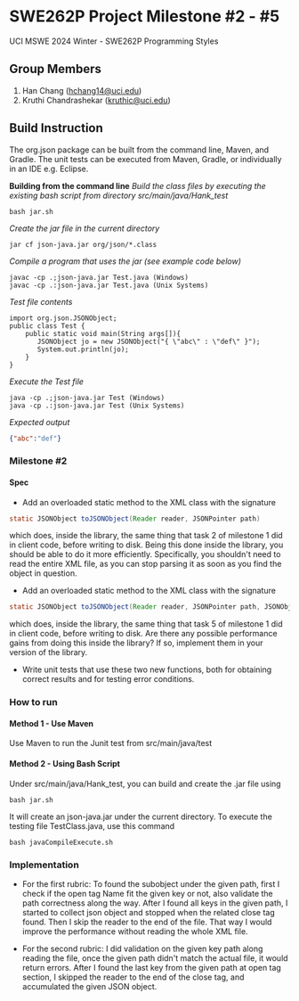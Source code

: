 # SWE262P Project Milestone #2 - #5
UCI MSWE 2024 Winter - SWE262P Programming Styles

## Group Members
1. Han Chang (hchang14@uci.edu)
2. Kruthi Chandrashekar (kruthic@uci.edu)

## Build Instruction
The org.json package can be built from the command line, Maven, and Gradle. The unit tests can be executed from Maven, Gradle, or individually in an IDE e.g. Eclipse.

**Building from the command line**
*Build the class files by executing the existing bash script from directory src/main/java/Hank_test*
```Linux 
bash jar.sh
```
*Create the jar file in the current directory*
```Linux
jar cf json-java.jar org/json/*.class
```
*Compile a program that uses the jar (see example code below)*
```Linux
javac -cp .;json-java.jar Test.java (Windows)
javac -cp .:json-java.jar Test.java (Unix Systems)
```
*Test file contents*
```Linux
import org.json.JSONObject;
public class Test {
    public static void main(String args[]){
       JSONObject jo = new JSONObject("{ \"abc\" : \"def\" }");
       System.out.println(jo);
    }
}
```
*Execute the Test file*
```Linux
java -cp .;json-java.jar Test (Windows)
java -cp .:json-java.jar Test (Unix Systems)
```

*Expected output*
```JSON
{"abc":"def"}
```


### Milestone #2

#### Spec
- Add an overloaded static method to the XML class with the signature
```Java
static JSONObject toJSONObject(Reader reader, JSONPointer path) 
```
which does, inside the library, the same thing that task 2 of milestone 1 did in client code, before writing to disk. Being this done inside the library, you should be able to do it more efficiently. Specifically, you shouldn't need to read the entire XML file, as you can stop parsing it as soon as you find the object in question.
- Add an overloaded static method to the XML class with the signature
```Java
static JSONObject toJSONObject(Reader reader, JSONPointer path, JSONObject replacement) 
```
which does, inside the library, the same thing that task 5 of milestone 1 did in client code, before writing to disk. Are there any possible performance gains from doing this inside the library? If so, implement them in your version of the library.
- Write unit tests that use these two new functions, both for obtaining correct results and for testing error conditions.

### How to run

#### Method 1 - Use Maven
Use Maven to run the Junit test from src/main/java/test

#### Method 2 - Using Bash Script
Under src/main/java/Hank_test, you can build and create the .jar file using
```Linux
bash jar.sh
```
It will create an json-java.jar under the current directory.
To execute the testing file TestClass.java, use this command
```Linux
bash javaCompileExecute.sh
```

### Implementation

- For the first rubric:
To found the subobject under the given path, first I 
check if the open tag Name fit the given key or not, also validate the path correctness along the way. After I found all keys in the given path,
I started to collect json object and stopped when the related close tag found. Then I skip the reader to the end of the file.
That way I would improve the performance without reading the whole XML file.

- For the second rubric:
I did validation on the given key path along reading the file, once the given path didn't match the actual file, it would return errors.
After I found the last key from the given path at open tag section, I skipped the reader to the end of the close tag, and accumulated the given JSON object.




